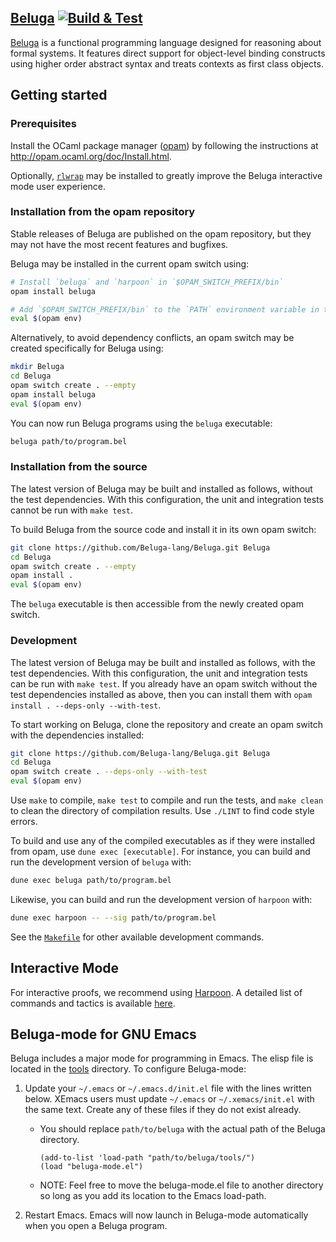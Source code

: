 ## [Beluga](http://complogic.cs.mcgill.ca/beluga/ "Beluga home page")  [![Build & Test](https://github.com/Beluga-lang/Beluga/actions/workflows/build-and-test.yml/badge.svg)](https://github.com/Beluga-lang/Beluga/actions/workflows/build-and-test.yml)

[Beluga](http://complogic.cs.mcgill.ca/beluga/ "Beluga home page") is a functional programming language designed for reasoning about formal systems.
It features direct support for object-level binding constructs using higher order abstract syntax and treats contexts as first class objects.

## Getting started

### Prerequisites

Install the OCaml package manager ([opam](http://opam.ocaml.org/)) by following the instructions at <http://opam.ocaml.org/doc/Install.html>.

Optionally, [`rlwrap`](https://github.com/hanslub42/rlwrap) may be installed to greatly improve the Beluga interactive mode user experience.

### Installation from the opam repository

Stable releases of Beluga are published on the opam repository, but they may not have the most recent features and bugfixes.

Beluga may be installed in the current opam switch using:

```bash
# Install `beluga` and `harpoon` in `$OPAM_SWITCH_PREFIX/bin`
opam install beluga

# Add `$OPAM_SWITCH_PREFIX/bin` to the `PATH` environment variable in the current shell
eval $(opam env)
```

Alternatively, to avoid dependency conflicts, an opam switch may be created specifically for Beluga using:

```bash
mkdir Beluga
cd Beluga
opam switch create . --empty
opam install beluga
eval $(opam env)
```

You can now run Beluga programs using the `beluga` executable:

```bash
beluga path/to/program.bel
```

### Installation from the source

The latest version of Beluga may be built and installed as follows, without the test dependencies.
With this configuration, the unit and integration tests cannot be run with `make test`.

To build Beluga from the source code and install it in its own opam switch:

```bash
git clone https://github.com/Beluga-lang/Beluga.git Beluga
cd Beluga
opam switch create . --empty
opam install .
eval $(opam env)
```

The `beluga` executable is then accessible from the newly created opam switch.

### Development

The latest version of Beluga may be built and installed as follows, with the test dependencies.
With this configuration, the unit and integration tests can be run with `make test`.
If you already have an opam switch without the test dependencies installed as above, then you can install them with `opam install . --deps-only --with-test`.

To start working on Beluga, clone the repository and create an opam switch with the dependencies installed:

```bash
git clone https://github.com/Beluga-lang/Beluga.git Beluga
cd Beluga
opam switch create . --deps-only --with-test
eval $(opam env)
```

Use `make` to compile, `make test` to compile and run the tests, and `make clean` to clean the directory of compilation results.
Use `./LINT` to find code style errors.

To build and use any of the compiled executables as if they were installed from opam, use `dune exec [executable]`.
For instance, you can build and run the development version of `beluga` with:

```bash
dune exec beluga path/to/program.bel
```

Likewise, you can build and run the development version of `harpoon` with:

```bash
dune exec harpoon -- --sig path/to/program.bel
```

See the [`Makefile`](./Makefile) for other available development commands.

## Interactive Mode

For interactive proofs, we recommend using [Harpoon](https://beluga-lang.readthedocs.io/en/latest/harpoon/index.html).
A detailed list of commands and tactics is available [here](https://beluga-lang.readthedocs.io/en/latest/harpoon/interactive-reference.html).

## Beluga-mode for GNU Emacs

Beluga includes a major mode for programming in Emacs.
The elisp file is located in the [tools](./tools) directory.
To configure Beluga-mode:

1. Update your `~/.emacs` or `~/.emacs.d/init.el` file with the lines written below.
   XEmacs users must update `~/.emacs` or `~/.xemacs/init.el` with the same text.
   Create any of these files if they do not exist already.
   * You should replace `path/to/beluga` with the actual path of the Beluga directory.
     ```
     (add-to-list 'load-path "path/to/beluga/tools/")
     (load "beluga-mode.el")
     ```
   * NOTE: Feel free to move the beluga-mode.el file to another directory so long as you add its location to the Emacs load-path.

2. Restart Emacs.
   Emacs will now launch in Beluga-mode automatically when you open a Beluga program.
